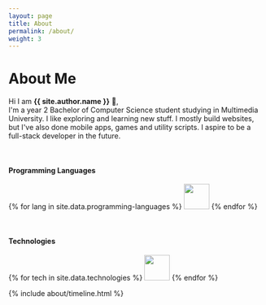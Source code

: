 ```yaml
---
layout: page
title: About
permalink: /about/
weight: 3
---
```


# **About Me**

Hi I am **{{ site.author.name }}** :wave:,<br>
I'm a year 2 Bachelor of Computer Science student studying in Multimedia University.
I like exploring and learning new stuff. I mostly build websites, but I've also done mobile apps, games and utility scripts.
I aspire to be a full-stack developer in the future.

<br/>
<div class="column">
<!-- {% include about/skills.html title="Programming languages" source=site.data.programming-skills %}
{% include about/skills.html title="Technologies" source=site.data.other-skills %} -->
  <p>
    <h4>Programming Languages</h4>
    <div class="row w-sm-100 ml-1">
        {% for lang in site.data.programming-languages %}
        <img src="../assets/svg/{{ lang.name }}.svg" width="50" height="50" class="m-2"/>
        {% endfor %}
    </div>
  </p>
  <br/>
  <p>
    <h4>Technologies</h4>
    <div class="row w-sm-100 ml-1">
        {% for tech in site.data.technologies %}
        <img src="../assets/svg/{{ tech.name }}.svg" width="50" height="50" class="m-2"/>
        {% endfor %}
    </div>
  </p>
</div>

<div class="row">
{% include about/timeline.html %}
</div>
